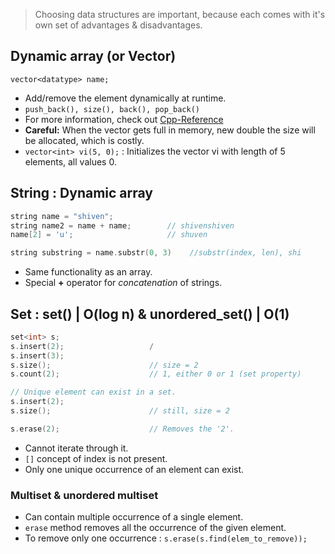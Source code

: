 
> Choosing data structures are important, because each comes with it's own set of advantages & disadvantages.

## Dynamic array (or Vector)

`vector<datatype> name;`
- Add/remove the element dynamically at runtime.
- `push_back(), size(), back(), pop_back()`
- For more information, check out [Cpp-Reference](https://en.cppreference.com/w/cpp/container/vector)
- **Careful:** When the vector gets full in memory, new double the size will be allocated, which is costly.
- `vector<int> vi(5, 0);` : Initializes the vector vi with length of 5 elements, all values 0.

## String : Dynamic array

```cpp
string name = "shiven";
string name2 = name + name;        // shivenshiven
name[2] = 'u';                     // shuven

string substring = name.substr(0, 3)    //substr(index, len), shi

```
- Same functionality as an array.
- Special **+** operator for *concatenation* of strings.


## Set : set() | O(log n) & unordered_set() | O(1)

```cpp
set<int> s;
s.insert(2);                   /
s.insert(3);                   
s.size();                      // size = 2
s.count(2);                    // 1, either 0 or 1 (set property)

// Unique element can exist in a set.
s.insert(2);                  
s.size();                      // still, size = 2

s.erase(2);                    // Removes the '2'.
```

- Cannot iterate through it.
- `[]` concept of index is not present.
- Only one unique occurrence of an element can exist.

### Multiset & unordered multiset

- Can contain multiple occurrence of a single element.
- `erase` method removes all the occurrence of the given element.
- To remove only one occurrence : `s.erase(s.find(elem_to_remove));`
